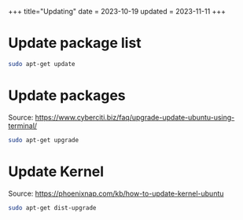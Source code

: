 +++
title="Updating"
date = 2023-10-19
updated = 2023-11-11
+++

# Update package list

```sh
sudo apt-get update
```

# Update packages

Source: <https://www.cyberciti.biz/faq/upgrade-update-ubuntu-using-terminal/>

```sh
sudo apt-get upgrade
```

# Update Kernel

Source: <https://phoenixnap.com/kb/how-to-update-kernel-ubuntu>

```sh
sudo apt-get dist-upgrade
```
